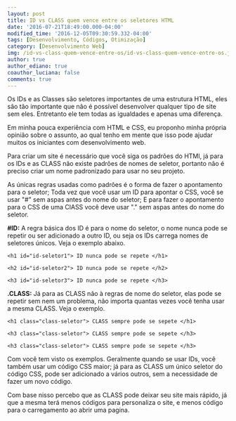 ```yaml
---
layout: post
title: ID vs CLASS quem vence entre os seletores HTML
date: '2016-07-21T18:49:00.000-04:00'
modified_time: '2016-12-05T09:30:59.332-04:00'
tags: [Desenvolvimento, Códigos, Otimização]
category: [Desenvolvimento Web]
img: /id-vs-class-quem-vence-entre-os/id-vs-class-quem-vence-entre-os.jpg
author: true
author_ediano: true
coauthor_luciana: false
comments: true
---
```


Os IDs e as Classes são seletores importantes de uma estrutura HTML, eles são tão importante que não é possível desenvolver qualquer tipo de site sem eles. Entretanto ele tem todas as igualdades e apenas uma diferença.

Em minha pouca experiência com HTML e CSS, eu proponho minha própria opinião sobre o assunto, ao qual tenho em mente que isso pode ajudar muitos os iniciantes com desenvolvimento web.

Para criar um site é necessário que você siga os padrões do HTMl, já para os IDs e as CLASS não existe padrões de nomes de seletor, portanto não é preciso criar um nome padronizado para usar no seu projeto.

As únicas regras usadas como padrões é o forma de fazer o apontamento para o seletor; Toda vez que você usar um ID para apontar o CSS, você se usar "#" sem aspas antes do nome do seletor; E para fazer o apontamento para o CSS de uma ClASS você deve usar "." sem aspas antes do nome do seletor.

**#ID:** A regra básica dos ID é para o nome do seletor, o nome nunca pode se repetir ou ser adicionado a outro ID, ou seja os IDs carrega nomes de seletores únicos. Veja o exemplo abaixo.

    <h1 id="id-seletor1"> ID nunca pode se repete </h1>

    <h2 id="id-seletor2"> ID nunca pode se repete </h2>

    <h3 id="id-seletor3"> ID nunca pode se repete </h3>

**.CLASS:** Já para as CLASS não à regras de nome do seletor, elas pode se repetir sem nem um problema, não importa quantas vezes você tenha usar a mesma CLASS. Veja o exemplo.

    <h1 class="class-seletor"> CLASS sempre pode se sepete </h1>

    <h3 class="class-seletor"> CLASS sempre pode se sepete </h3>

    <h3 class="class-seletor"> CLASS sempre pode se sepete </h3>

Com você tem visto os exemplos. Geralmente quando se usar IDs, você também usar um código CSS maior; já para as CLASS um único seletor do código CSS, pode ser adicionado a vários outros, sem a necessidade de fazer um novo código.

Com base nisso percebo que as CLASS pode deixar seu site mais rápido, já que a mesma terá menos códigos para personaliza o site, e menos código para o carregamento ao abrir uma pagina.